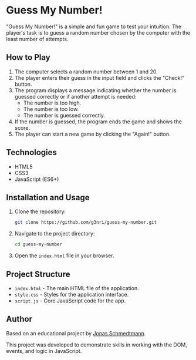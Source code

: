 # Guess My Number!

"Guess My Number!" is a simple and fun game to test your intuition. The player's task is to guess a random number chosen by the computer with the least number of attempts.

## How to Play

1. The computer selects a random number between 1 and 20.
2. The player enters their guess in the input field and clicks the "Check!" button.
3. The program displays a message indicating whether the number is guessed correctly or if another attempt is needed:
   - The number is too high.
   - The number is too low.
   - The number is guessed correctly.
4. If the number is guessed, the program ends the game and shows the score.
5. The player can start a new game by clicking the "Again!" button.

## Technologies

- HTML5
- CSS3
- JavaScript (ES6+)

## Installation and Usage

1. Clone the repository:

   ```bash
   git clone https://github.com/g3nri/guess-my-number.git
   ```

2. Navigate to the project directory:

   ```bash
   cd guess-my-number
   ```

3. Open the `index.html` file in your browser.

## Project Structure

- `index.html` - The main HTML file of the application.
- `style.css` - Styles for the application interface.
- `script.js` - Core JavaScript code for the app.

## Author

Based on an educational project by [Jonas Schmedtmann](https://twitter.com/jonasschmedtman).

This project was developed to demonstrate skills in working with the DOM, events, and logic in JavaScript.
